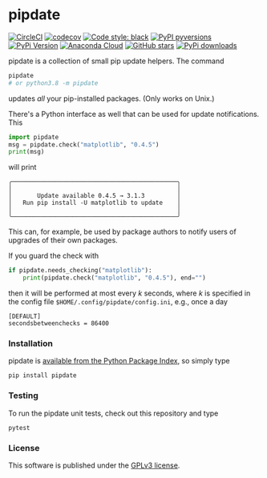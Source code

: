 # pipdate

[![CircleCI](https://img.shields.io/circleci/project/github/nschloe/pipdate/master.svg?style=flat-square)](https://circleci.com/gh/nschloe/pipdate/tree/master)
[![codecov](https://img.shields.io/codecov/c/github/nschloe/pipdate.svg?style=flat-square)](https://codecov.io/gh/nschloe/pipdate)
[![Code style: black](https://img.shields.io/badge/code%20style-black-000000.svg?style=flat-square)](https://github.com/psf/black)
[![PyPI pyversions](https://img.shields.io/pypi/pyversions/pipdate.svg?style=flat-square)](https://pypi.org/pypi/pipdate/)
[![PyPi Version](https://img.shields.io/pypi/v/pipdate.svg?style=flat-square)](https://pypi.python.org/pypi/pipdate)
[![Anaconda Cloud](https://anaconda.org/conda-forge/pipdate/badges/version.svg?=style=flat-square)](https://anaconda.org/conda-forge/pipdate/)
[![GitHub stars](https://img.shields.io/github/stars/nschloe/pipdate.svg?style=flat-square&logo=github&label=Stars&logoColor=white)](https://github.com/nschloe/pipdate)
[![PyPi downloads](https://img.shields.io/pypi/dm/pipdate.svg?style=flat-square)](https://pypistats.org/packages/pipdate)

pipdate is a collection of small pip update helpers. The command
```bash
pipdate
# or python3.8 -m pipdate
```
updates _all_ your pip-installed packages. (Only works on Unix.)

There's a Python interface as well that can be used for update notifications.
This
```python
import pipdate
msg = pipdate.check("matplotlib", "0.4.5")
print(msg)
```
will print
```
╭──────────────────────────────────────────────╮
│                                              │
│       Update available 0.4.5 → 3.1.3         │
│   Run pip install -U matplotlib to update    │
│                                              │
╰──────────────────────────────────────────────╯
```
This can, for example, be used by package authors to notify users of upgrades of
their own packages.

If you guard the check with
```python
if pipdate.needs_checking("matplotlib"):
    print(pipdate.check("matplotlib", "0.4.5"), end="")
```
then it will be performed at most every _k_ seconds, where _k_ is specified
in the config file `$HOME/.config/pipdate/config.ini`, e.g., once a day
```
[DEFAULT]
secondsbetweenchecks = 86400
```

### Installation

pipdate is [available from the Python Package
Index](https://pypi.org/project/pipdate/), so simply type
```
pip install pipdate
```

### Testing

To run the pipdate unit tests, check out this repository and type
```
pytest
```

### License
This software is published under the [GPLv3 license](https://www.gnu.org/licenses/gpl-3.0.en.html).
